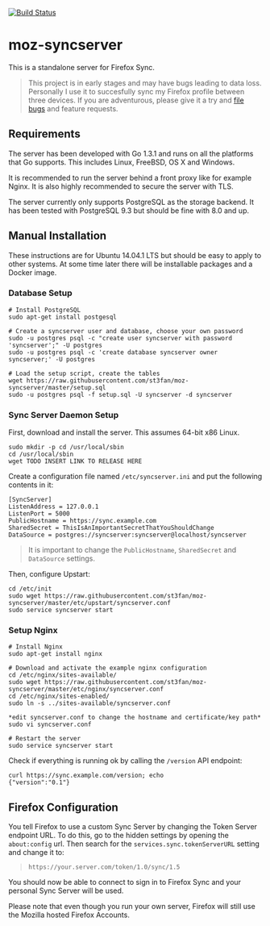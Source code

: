 [![Build Status](https://travis-ci.org/st3fan/moz-syncserver.svg?branch=master)](https://travis-ci.org/st3fan/moz-syncserver)

# moz-syncserver

This is a standalone server for Firefox Sync.

> This project is in early stages and may have bugs leading to data
  loss. Personally I use it to succesfully sync my Firefox profile
  between three devices. If you are adventurous, please give it a try
  and [file bugs](https://github.com/st3fan/moz-syncserver/issues) and
  feature requests.

## Requirements

The server has been developed with Go 1.3.1 and runs on all the
platforms that Go supports. This includes Linux, FreeBSD, OS X and
Windows.

It is recommended to run the server behind a front proxy like for
example Nginx. It is also highly recommended to secure the server with
TLS.

The server currently only supports PostgreSQL as the storage
backend. It has been tested with PostgreSQL 9.3 but should be fine
with 8.0 and up.

## Manual Installation

These instructions are for Ubuntu 14.04.1 LTS but should be easy to
apply to other systems. At some time later there will be installable
packages and a Docker image.

### Database Setup

```
# Install PostgreSQL
sudo apt-get install postgesql

# Create a syncserver user and database, choose your own password
sudo -u postgres psql -c "create user syncserver with password 'syncserver';" -U postgres
sudo -u postgres psql -c 'create database syncserver owner syncserver;' -U postgres

# Load the setup script, create the tables
wget https://raw.githubusercontent.com/st3fan/moz-syncserver/master/setup.sql
sudo -u postgres psql -f setup.sql -U syncserver -d syncserver
```

### Sync Server Daemon Setup

First, download and install the server. This assumes 64-bit x86 Linux.

```
sudo mkdir -p cd /usr/local/sbin
cd /usr/local/sbin
wget TODO INSERT LINK TO RELEASE HERE
```

Create a configuration file named `/etc/syncserver.ini` and put the following contents in it:

```
[SyncServer]
ListenAddress = 127.0.0.1
ListenPort = 5000
PublicHostname = https://sync.example.com
SharedSecret = ThisIsAnImportantSecretThatYouShouldChange
DataSource = postgres://syncserver:syncserver@localhost/syncserver
```

> It is important to change the `PublicHostname`, `SharedSecret` and `DataSource` settings.

Then, configure Upstart:

```
cd /etc/init
sudo wget https://raw.githubusercontent.com/st3fan/moz-syncserver/master/etc/upstart/syncserver.conf
sudo service syncserver start
```

### Setup Nginx

```
# Install Nginx
sudo apt-get install nginx

# Download and activate the example nginx configuration
cd /etc/nginx/sites-available/
sudo wget https://raw.githubusercontent.com/st3fan/moz-syncserver/master/etc/nginx/syncserver.conf
cd /etc/nginx/sites-enabled/
sudo ln -s ../sites-available/syncserver.conf

*edit syncserver.conf to change the hostname and certificate/key path*
sudo vi syncserver.conf

# Restart the server
sudo service syncserver start
```

Check if everything is running ok by calling the `/version` API endpoint:

```
curl https://sync.example.com/version; echo
{"version":"0.1"}
```

Firefox Configuration
---------------------

You tell Firefox to use a custom Sync Server by changing the Token
Server endpoint URL. To do this, go to the hidden settings by opening
the `about:config` url. Then search for the
`services.sync.tokenServerURL` setting and change it to:

> `https://your.server.com/token/1.0/sync/1.5`

You should now be able to connect to sign in to Firefox Sync and your
personal Sync Server will be used.

Please note that even though you run your own server, Firefox will
still use the Mozilla hosted Firefox Accounts.

